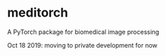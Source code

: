 # meditorch

A PyTorch package for biomedical image processing

Oct 18 2019: moving to private development for now